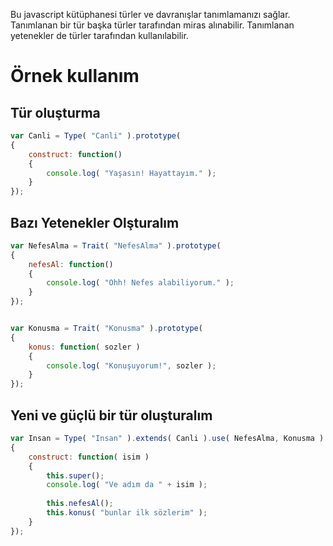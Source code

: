 Bu javascript kütüphanesi türler ve davranışlar tanımlamanızı sağlar. Tanımlanan bir tür başka
türler tarafından miras alınabilir. Tanımlanan yetenekler de türler tarafından kullanılabilir.

# Örnek kullanım
## Tür oluşturma
```javascript
var Canli = Type( "Canli" ).prototype(
{
    construct: function()
    {
        console.log( "Yaşasın! Hayattayım." );
    }
});
```

## Bazı Yetenekler Olşturalım
```javascript
var NefesAlma = Trait( "NefesAlma" ).prototype(
{
    nefesAl: function()
    {
        console.log( "Ohh! Nefes alabiliyorum." );
    }
});


var Konusma = Trait( "Konusma" ).prototype(
{
    konus: function( sozler )
    {
        console.log( "Konuşuyorum!", sozler );
    }
});
```

## Yeni ve güçlü bir tür oluşturalım
```javascript
var Insan = Type( "Insan" ).extends( Canli ).use( NefesAlma, Konusma ).prototype(
{
    construct: function( isim )
    {
        this.super();
        console.log( "Ve adım da " + isim );
        
        this.nefesAl();
        this.konus( "bunlar ilk sözlerim" );
    }
});
```

